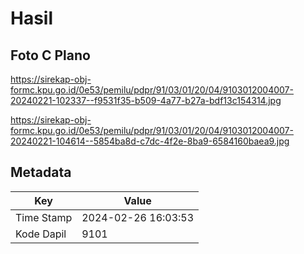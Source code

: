 # Hasil

## Foto C Plano

https://sirekap-obj-formc.kpu.go.id/0e53/pemilu/pdpr/91/03/01/20/04/9103012004007-20240221-102337--f9531f35-b509-4a77-b27a-bdf13c154314.jpg

https://sirekap-obj-formc.kpu.go.id/0e53/pemilu/pdpr/91/03/01/20/04/9103012004007-20240221-104614--5854ba8d-c7dc-4f2e-8ba9-6584160baea9.jpg


## Metadata

| Key        | Value               |
| ---------- | ------------------- |
| Time Stamp | 2024-02-26 16:03:53 |
| Kode Dapil | 9101                |



